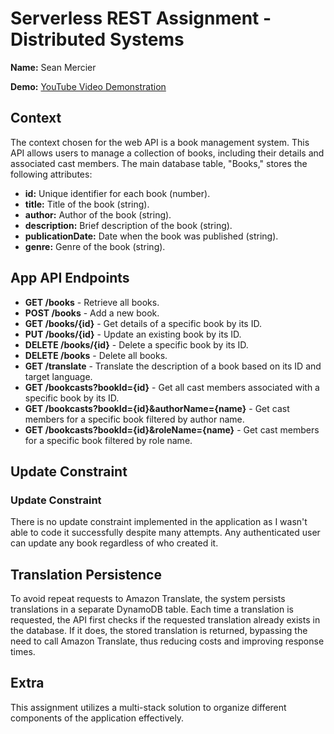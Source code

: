 # Serverless REST Assignment - Distributed Systems

**Name:** Sean Mercier

**Demo:** [YouTube Video Demonstration](https://youtu.be/vxM7pMofBow)

## Context

The context chosen for the web API is a book management system. This API allows users to manage a collection of books, including their details and associated cast members. The main database table, "Books," stores the following attributes:

- **id:** Unique identifier for each book (number).
- **title:** Title of the book (string).
- **author:** Author of the book (string).
- **description:** Brief description of the book (string).
- **publicationDate:** Date when the book was published (string).
- **genre:** Genre of the book (string).

## App API Endpoints

- **GET /books** - Retrieve all books.
- **POST /books** - Add a new book.
- **GET /books/{id}** - Get details of a specific book by its ID.
- **PUT /books/{id}** - Update an existing book by its ID.
- **DELETE /books/{id}** - Delete a specific book by its ID.
- **DELETE /books** - Delete all books.
- **GET /translate** - Translate the description of a book based on its ID and target language.
- **GET /bookcasts?bookId={id}** - Get all cast members associated with a specific book by its ID.
- **GET /bookcasts?bookId={id}&authorName={name}** - Get cast members for a specific book filtered by author name.
- **GET /bookcasts?bookId={id}&roleName={name}** - Get cast members for a specific book filtered by role name.

## Update Constraint

### Update Constraint

There is no update constraint implemented in the application as I wasn't able to code it successfully despite many attempts. Any authenticated user can update any book regardless of who created it.

## Translation Persistence

To avoid repeat requests to Amazon Translate, the system persists translations in a separate DynamoDB table. Each time a translation is requested, the API first checks if the requested translation already exists in the database. If it does, the stored translation is returned, bypassing the need to call Amazon Translate, thus reducing costs and improving response times.

## Extra

This assignment utilizes a multi-stack solution to organize different components of the application effectively.
